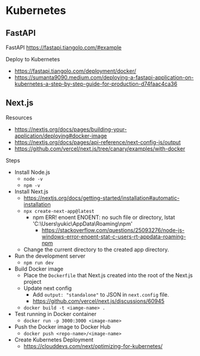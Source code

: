# Kubernetes

## FastAPI

FastAPI https://fastapi.tiangolo.com/#example

Deploy to Kubernetes
- https://fastapi.tiangolo.com/deployment/docker/
- https://sumanta9090.medium.com/deploying-a-fastapi-application-on-kubernetes-a-step-by-step-guide-for-production-d74faac4ca36

## Next.js

Resources
- https://nextjs.org/docs/pages/building-your-application/deploying#docker-image
- https://nextjs.org/docs/pages/api-reference/next-config-js/output
- https://github.com/vercel/next.js/tree/canary/examples/with-docker

Steps
- Install Node.js
  - `node -v`
  - `npm -v`
- Install Next.js
  - https://nextjs.org/docs/getting-started/installation#automatic-installation
  - `npx create-next-app@latest`
    - npm ERR! enoent ENOENT: no such file or directory, lstat 'C:\Users\yukic\AppData\Roaming\npm'
      - https://stackoverflow.com/questions/25093276/node-js-windows-error-enoent-stat-c-users-rt-appdata-roaming-npm
  - Change the current directory to the created app directory.
- Run the development server
  - `npm run dev`
- Build Docker image
  - Place the `Dockerfile` that Next.js created into the root of the Next.js project
  - Update next config
    - Add `output: "standalone"` to JSON in `next.config` file.
    - https://github.com/vercel/next.js/discussions/60945 
  - `docker build -t <iamge-name> .`
- Test running in Docker container
  - `docker run -p 3000:3000 <image-name>`
- Push the Docker image to Docker Hub
  - `docker push <repo-name>/<image-name>`
- Create Kubernetes Deployment
  - https://clouddevs.com/next/optimizing-for-kubernetes/
